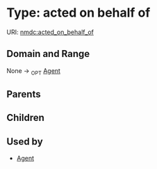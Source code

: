 
# Type: acted on behalf of




URI: [nmdc:acted_on_behalf_of](https://microbiomedata/meta/acted_on_behalf_of)


## Domain and Range

None ->  <sub>OPT</sub> [Agent](Agent.md)

## Parents


## Children


## Used by

 * [Agent](Agent.md)
